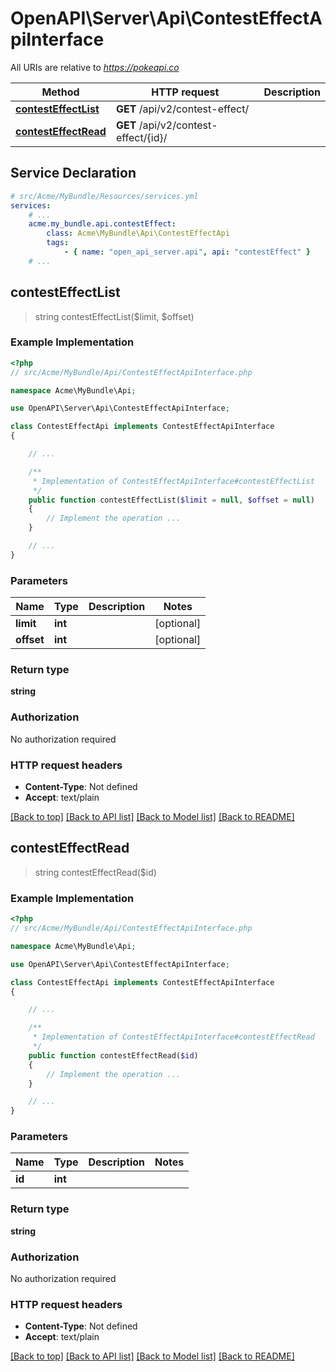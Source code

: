 # OpenAPI\Server\Api\ContestEffectApiInterface

All URIs are relative to *https://pokeapi.co*

Method | HTTP request | Description
------------- | ------------- | -------------
[**contestEffectList**](ContestEffectApiInterface.md#contestEffectList) | **GET** /api/v2/contest-effect/ | 
[**contestEffectRead**](ContestEffectApiInterface.md#contestEffectRead) | **GET** /api/v2/contest-effect/{id}/ | 


## Service Declaration
```yaml
# src/Acme/MyBundle/Resources/services.yml
services:
    # ...
    acme.my_bundle.api.contestEffect:
        class: Acme\MyBundle\Api\ContestEffectApi
        tags:
            - { name: "open_api_server.api", api: "contestEffect" }
    # ...
```

## **contestEffectList**
> string contestEffectList($limit, $offset)



### Example Implementation
```php
<?php
// src/Acme/MyBundle/Api/ContestEffectApiInterface.php

namespace Acme\MyBundle\Api;

use OpenAPI\Server\Api\ContestEffectApiInterface;

class ContestEffectApi implements ContestEffectApiInterface
{

    // ...

    /**
     * Implementation of ContestEffectApiInterface#contestEffectList
     */
    public function contestEffectList($limit = null, $offset = null)
    {
        // Implement the operation ...
    }

    // ...
}
```

### Parameters

Name | Type | Description  | Notes
------------- | ------------- | ------------- | -------------
 **limit** | **int**|  | [optional]
 **offset** | **int**|  | [optional]

### Return type

**string**

### Authorization

No authorization required

### HTTP request headers

 - **Content-Type**: Not defined
 - **Accept**: text/plain

[[Back to top]](#) [[Back to API list]](../../README.md#documentation-for-api-endpoints) [[Back to Model list]](../../README.md#documentation-for-models) [[Back to README]](../../README.md)

## **contestEffectRead**
> string contestEffectRead($id)



### Example Implementation
```php
<?php
// src/Acme/MyBundle/Api/ContestEffectApiInterface.php

namespace Acme\MyBundle\Api;

use OpenAPI\Server\Api\ContestEffectApiInterface;

class ContestEffectApi implements ContestEffectApiInterface
{

    // ...

    /**
     * Implementation of ContestEffectApiInterface#contestEffectRead
     */
    public function contestEffectRead($id)
    {
        // Implement the operation ...
    }

    // ...
}
```

### Parameters

Name | Type | Description  | Notes
------------- | ------------- | ------------- | -------------
 **id** | **int**|  |

### Return type

**string**

### Authorization

No authorization required

### HTTP request headers

 - **Content-Type**: Not defined
 - **Accept**: text/plain

[[Back to top]](#) [[Back to API list]](../../README.md#documentation-for-api-endpoints) [[Back to Model list]](../../README.md#documentation-for-models) [[Back to README]](../../README.md)

